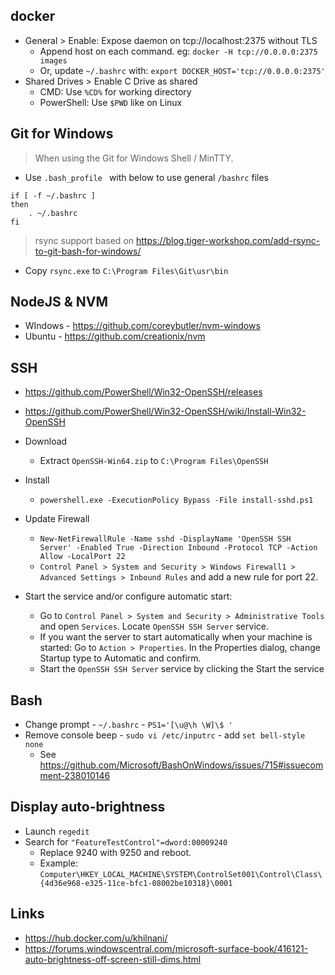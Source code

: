 ## docker

- General > Enable: Expose daemon on tcp://localhost:2375 without TLS
    - Append host on each command. eg: `docker -H tcp://0.0.0.0:2375 images`
    - Or, update `~/.bashrc` with: `export DOCKER_HOST='tcp://0.0.0.0:2375'`
- Shared Drives > Enable C Drive as shared
    - CMD: Use `%CD%` for working directory
    - PowerShell: Use `$PWD` like on Linux

## Git for Windows

> When using the Git for Windows Shell / MinTTY.

- Use `.bash_profile ` with below to use general `/bashrc` files
```
if [ -f ~/.bashrc ]
then
    . ~/.bashrc
fi
```

> rsync support based on https://blog.tiger-workshop.com/add-rsync-to-git-bash-for-windows/

- Copy `rsync.exe` to `C:\Program Files\Git\usr\bin` 


## NodeJS & NVM

- WIndows - https://github.com/coreybutler/nvm-windows
- Ubuntu - https://github.com/creationix/nvm

## SSH

- https://github.com/PowerShell/Win32-OpenSSH/releases
- https://github.com/PowerShell/Win32-OpenSSH/wiki/Install-Win32-OpenSSH

- Download
    - Extract `OpenSSH-Win64.zip` to `C:\Program Files\OpenSSH`
- Install
    - `powershell.exe -ExecutionPolicy Bypass -File install-sshd.ps1`
- Update Firewall
    - `New-NetFirewallRule -Name sshd -DisplayName 'OpenSSH SSH Server' -Enabled True -Direction Inbound -Protocol TCP -Action Allow -LocalPort 22`
    - `Control Panel > System and Security > Windows Firewall1 > Advanced Settings > Inbound Rules` and add a new rule for port 22.
- Start the service and/or configure automatic start:
    - Go to `Control Panel > System and Security > Administrative Tools` and open `Services`. Locate `OpenSSH SSH Server` service.
    - If you want the server to start automatically when your machine is started: Go to `Action > Properties`. In the Properties dialog, change Startup type to Automatic and confirm.
    - Start the `OpenSSH SSH Server` service by clicking the Start the service

## Bash

- Change prompt - `~/.bashrc` - `PS1='[\u@\h \W]\$ '`
- Remove console beep - `sudo vi /etc/inputrc` - add `set bell-style none`
    - See https://github.com/Microsoft/BashOnWindows/issues/715#issuecomment-238010146

## Display auto-brightness

- Launch `regedit`
- Search for `"FeatureTestControl"=dword:00009240`
    - Replace 9240 with 9250 and reboot.
    - Example: `Computer\HKEY_LOCAL_MACHINE\SYSTEM\ControlSet001\Control\Class\{4d36e968-e325-11ce-bfc1-08002be10318}\0001`

## Links

- https://hub.docker.com/u/khilnani/
- https://forums.windowscentral.com/microsoft-surface-book/416121-auto-brightness-off-screen-still-dims.html
